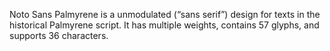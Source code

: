 Noto Sans Palmyrene is a unmodulated (“sans serif”) design for texts in the historical Palmyrene script. It has multiple weights, contains 57 glyphs, and supports 36 characters.